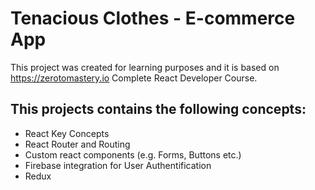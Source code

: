 # Tenacious Clothes - E-commerce App

This project was created for learning purposes and it is based on https://zerotomastery.io Complete React Developer Course.

## This projects contains the following concepts:
- React Key Concepts
- React Router and Routing
- Custom react components (e.g. Forms, Buttons etc.)
- Firebase integration for User Authentification 
- Redux
